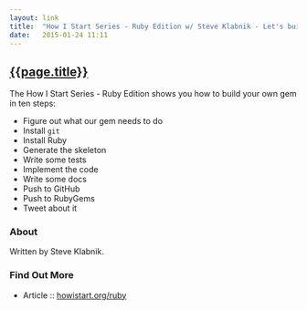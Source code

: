 ```yaml
---
layout: link
title:  "How I Start Series - Ruby Edition w/ Steve Klabnik - Let's build a Ruby gem together"
date:   2015-01-24 11:11
---
```


## [{{page.title}}](http://www.howistart.org/posts/ruby/1)

The How I Start Series - Ruby Edition shows you how to
build your own gem in ten steps:

- Figure out what our gem needs to do
- Install `git`
- Install Ruby
- Generate the skeleton
- Write some tests
- Implement the code
- Write some docs
- Push to GitHub
- Push to RubyGems
- Tweet about it

### About

Written by Steve Klabnik.

### Find Out More

- Article :: [howistart.org/ruby](http://www.howistart.org/posts/ruby/1)

